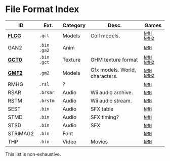 # File Format Index

| ID                                 | Ext.          | Category | Desc.                          | Games                                                       |
| ---------------------------------- | ------------- | -------- | ------------------------------ | ----------------------------------------------------------- |
| [**FLCG**](/ghm_docs/formats/flcg) | `.gcl`        | Models   | Coll models.                   | [`NMH`](/ghm_docs/games/NMH) [`NMH2`](/ghm_docs/games/NMH2) |
| GAN2                               | `.bin` `.ga2` | Anim     |                                | [`NMH`](/ghm_docs/games/NMH)                                |
| [**GCT0**](/ghm_docs/formats/gct0) | `.bin` `.gct` | Texture  | GHM texture format             | [`NMH`](/ghm_docs/games/NMH) [`NMH2`](/ghm_docs/games/NMH2) |
| [**GMF2**](/ghm_docs/formats/gmf2) | `.gm2`        | Models   | Gfx models. World, characters. | [`NMH`](/ghm_docs/games/NMH) [`NMH2`](/ghm_docs/games/NMH2) |
| RMHG                               | `.rsl`        | ?        |                                | [`NMH`](/ghm_docs/games/NMH)                                |
| RSAR                               | `.brsar`      | Audio    | Wii audio archive.             | [`NMH`](/ghm_docs/games/NMH)                                |
| RSTM                               | `.brstm`      | Audio    | Wii audio stream.              | [`NMH`](/ghm_docs/games/NMH)                                |
| SEST                               | `.bin`        | Audio    | SFX table                      | [`NMH`](/ghm_docs/games/NMH)                                |
| STMD                               | `.bin`        | Audio    | SFX timing?                    | [`NMH`](/ghm_docs/games/NMH)                                |
| STSD                               | `.bin`        | Audio    | SFX                            | [`NMH`](/ghm_docs/games/NMH)                                |
| STRIMAG2                           | `.bin`        | Font     |                                | [`NMH`](/ghm_docs/games/NMH)                                |
| THP                                | `.bin`        | Video    | Movies                         | [`NMH`](/ghm_docs/games/NMH)                                |

This list is non-exhaustive.